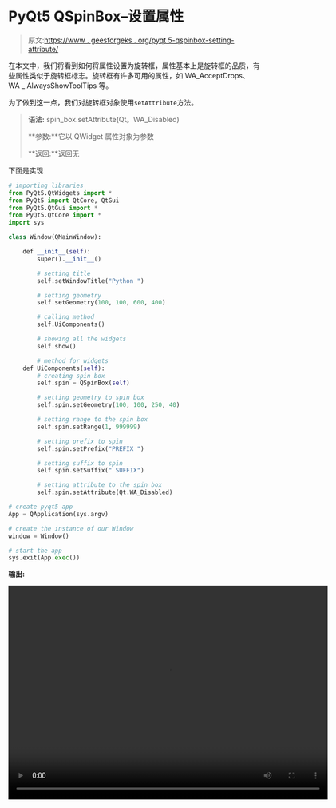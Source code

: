# PyQt5 QSpinBox–设置属性

> 原文:[https://www . geesforgeks . org/pyqt 5-qspinbox-setting-attribute/](https://www.geeksforgeeks.org/pyqt5-qspinbox-setting-attribute/)

在本文中，我们将看到如何将属性设置为旋转框，属性基本上是旋转框的品质，有些属性类似于旋转框标志。旋转框有许多可用的属性，如 WA_AcceptDrops、WA _ AlwaysShowToolTips 等。

为了做到这一点，我们对旋转框对象使用`setAttribute`方法。

> **语法:** spin_box.setAttribute(Qt。WA_Disabled)
> 
> **参数:**它以 QWidget 属性对象为参数
> 
> **返回:**返回无

下面是实现

```py
# importing libraries
from PyQt5.QtWidgets import * 
from PyQt5 import QtCore, QtGui
from PyQt5.QtGui import * 
from PyQt5.QtCore import * 
import sys

class Window(QMainWindow):

    def __init__(self):
        super().__init__()

        # setting title
        self.setWindowTitle("Python ")

        # setting geometry
        self.setGeometry(100, 100, 600, 400)

        # calling method
        self.UiComponents()

        # showing all the widgets
        self.show()

        # method for widgets
    def UiComponents(self):
        # creating spin box
        self.spin = QSpinBox(self)

        # setting geometry to spin box
        self.spin.setGeometry(100, 100, 250, 40)

        # setting range to the spin box
        self.spin.setRange(1, 999999)

        # setting prefix to spin
        self.spin.setPrefix("PREFIX ")

        # setting suffix to spin
        self.spin.setSuffix(" SUFFIX")

        # setting attribute to the spin box
        self.spin.setAttribute(Qt.WA_Disabled)

# create pyqt5 app
App = QApplication(sys.argv)

# create the instance of our Window
window = Window()

# start the app
sys.exit(App.exec())
```

**输出:**

<video class="wp-video-shortcode" id="video-418706-1" width="640" height="428" preload="metadata" controls=""><source type="video/mp4" src="https://media.geeksforgeeks.org/wp-content/uploads/20200527012925/Python-2020-05-27-01-28-47.mp4?_=1">[https://media.geeksforgeeks.org/wp-content/uploads/20200527012925/Python-2020-05-27-01-28-47.mp4](https://media.geeksforgeeks.org/wp-content/uploads/20200527012925/Python-2020-05-27-01-28-47.mp4)</video>